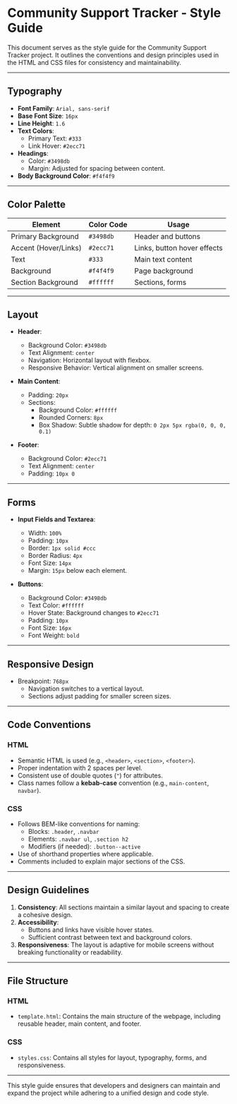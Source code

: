 # Community Support Tracker - Style Guide  

This document serves as the style guide for the Community Support Tracker project. It outlines the conventions and design principles used in the HTML and CSS files for consistency and maintainability.

---

## Typography
- **Font Family**: `Arial, sans-serif`
- **Base Font Size**: `16px`
- **Line Height**: `1.6`
- **Text Colors**:
  - Primary Text: `#333`
  - Link Hover: `#2ecc71`
- **Headings**:
  - Color: `#3498db`
  - Margin: Adjusted for spacing between content.
- **Body Background Color**: `#f4f4f9`

---

## Color Palette
| Element                    | Color Code  | Usage                       |
|----------------------------|-------------|-----------------------------|
| Primary Background         | `#3498db`   | Header and buttons          |
| Accent (Hover/Links)       | `#2ecc71`   | Links, button hover effects |
| Text                       | `#333`      | Main text content           |
| Background                 | `#f4f4f9`   | Page background             |
| Section Background         | `#ffffff`   | Sections, forms             |

---

## Layout
- **Header**:
  - Background Color: `#3498db`
  - Text Alignment: `center`
  - Navigation: Horizontal layout with flexbox. 
  - Responsive Behavior: Vertical alignment on smaller screens.

- **Main Content**:
  - Padding: `20px`
  - Sections:
    - Background Color: `#ffffff`
    - Rounded Corners: `8px`
    - Box Shadow: Subtle shadow for depth: `0 2px 5px rgba(0, 0, 0, 0.1)`

- **Footer**:
  - Background Color: `#2ecc71`
  - Text Alignment: `center`
  - Padding: `10px 0`

---

## Forms
- **Input Fields and Textarea**:
  - Width: `100%`
  - Padding: `10px`
  - Border: `1px solid #ccc`
  - Border Radius: `4px`
  - Font Size: `14px`
  - Margin: `15px` below each element.

- **Buttons**:
  - Background Color: `#3498db`
  - Text Color: `#ffffff`
  - Hover State: Background changes to `#2ecc71`
  - Padding: `10px`
  - Font Size: `16px`
  - Font Weight: `bold`

---

## Responsive Design
- Breakpoint: `768px`
  - Navigation switches to a vertical layout.
  - Sections adjust padding for smaller screen sizes.

---

## Code Conventions
### **HTML**
- Semantic HTML is used (e.g., `<header>`, `<section>`, `<footer>`).
- Proper indentation with 2 spaces per level.
- Consistent use of double quotes (`"`) for attributes.
- Class names follow a **kebab-case** convention (e.g., `main-content`, `navbar`).

### **CSS**
- Follows BEM-like conventions for naming:
  - Blocks: `.header`, `.navbar`
  - Elements: `.navbar ul`, `.section h2`
  - Modifiers (if needed): `.button--active`
- Use of shorthand properties where applicable.
- Comments included to explain major sections of the CSS.

---

## Design Guidelines
1. **Consistency**: All sections maintain a similar layout and spacing to create a cohesive design.
2. **Accessibility**:
   - Buttons and links have visible hover states.
   - Sufficient contrast between text and background colors.
3. **Responsiveness**: The layout is adaptive for mobile screens without breaking functionality or readability.

---

## File Structure
### HTML
- `template.html`: Contains the main structure of the webpage, including reusable header, main content, and footer.

### CSS
- `styles.css`: Contains all styles for layout, typography, forms, and responsiveness.

---

This style guide ensures that developers and designers can maintain and expand the project while adhering to a unified design and code style.
